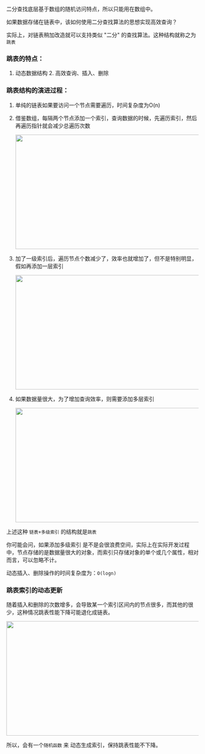 二分查找底层基于数组的随机访问特点，所以只能用在数组中。

如果数据存储在链表中，该如何使用二分查找算法的思想实现高效查询？

实际上，对链表稍加改造就可以支持类似 "二分" 的查找算法。这种结构就称之为 `跳表`

### 跳表的特点：
1. 动态数据结构  2. 高效查询、插入、删除


### 跳表结构的演进过程：

1. 单纯的链表如果要访问一个节点需要遍历，时间复杂度为O(n)

2. 借鉴数组，每隔两个节点添加一个索引，查询数据的时候，先遍历索引，然后再遍历指针就会减少总遍历次数
    
    <img src="https://gitee.com/chcloudcode/images/raw/master/Algo&DataStructure/skip-list/skipList01.jpg" width="600px" height="300px"/>

3. 加了一级索引后，遍历节点个数减少了，效率也就增加了，但不是特别明显，假如再添加一层索引

    <img src="https://gitee.com/chcloudcode/images/raw/master/Algo&DataStructure/skip-list/skipList02.jpg" width="600px" height="300px"/>

4. 如果数据量很大，为了增加查询效率，则需要添加多层索引

    <img src="https://gitee.com/chcloudcode/images/raw/master/Algo&DataStructure/skip-list/skipList03.jpg" width="600px" height="300px"/>
    
上述这种 `链表+多级索引` 的结构就是`跳表`

你可能会问，如果添加多级索引 是不是会很浪费空间，实际上在实际开发过程中，节点存储的是数据量很大的对象，而索引只存储对象的单个或几个属性，相对而言，可以忽略不计。

动态插入、删除操作的时间复杂度为：`O(logn)`


### 跳表索引的动态更新

随着插入和删除的次数增多，会导致某一个索引区间内的节点很多，而其他的很少，这种情况跳表性能下降可能退化成链表。

<img src="https://gitee.com/chcloudcode/images/raw/master/Algo&DataStructure/skip-list/skipList04.jpg" width="600px" height="300px"/>

所以，会有一个`随机函数` 来 动态生成索引，保持跳表性能不下降。
